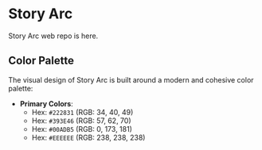 # Story Arc

Story Arc web repo is here.



## Color Palette
The visual design of Story Arc is built around a modern and cohesive color palette:

- **Primary Colors**:
    - Hex: `#222831` (RGB: 34, 40, 49)
    - Hex: `#393E46` (RGB: 57, 62, 70)
    - Hex: `#00ADB5` (RGB: 0, 173, 181)
    - Hex: `#EEEEEE` (RGB: 238, 238, 238)

